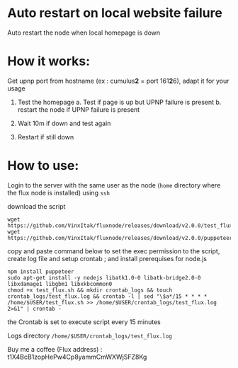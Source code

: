 # Auto restart on local website failure
Auto restart the node when local homepage is down

# How it works:
Get upnp port from hostname (ex : cumulus**2** = port 161**2**6), adapt it for your usage

1. Test the homepage
  a. Test if page is up but UPNP failure is present
  b. restart the node if UPNP failure is present

3. Wait 10m if down and test again

4. Restart if still down


# How to use:
Login to the server with the same user as the node (`home` directory where the flux node is installed) using `ssh`

download the script

```
wget https://github.com/VinxItak/fluxnode/releases/download/v2.0.0/test_flux.sh
wget https://github.com/VinxItak/fluxnode/releases/download/v2.0.0/puppeteer_upnp.js
```
copy and paste command below to set the exec permission to the script, create log file and setup crontab ; and install prerequises for node.js

```
npm install puppeteer
sudo apt-get install -y nodejs libatk1.0-0 libatk-bridge2.0-0 libxdamage1 libgbm1 libxkbcommon0
chmod +x test_flux.sh && mkdir crontab_logs && touch crontab_logs/test_flux.log && crontab -l | sed "\$a*/15 * * * * /home/$USER/test_flux.sh >> /home/$USER/crontab_logs/test_flux.log 2>&1" | crontab -
```
the Crontab is set to execute script every 15 minutes

Logs directory `/home/$USER/crontab_logs/test_flux.log`


Buy me a coffee (Flux address) : t1X4BcB1zopHePw4Cp8yammCmWXWjSFZ8Kg
